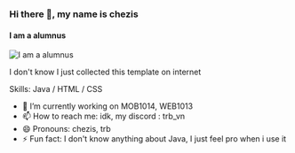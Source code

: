 ### Hi there 👋, my name is chezis
#### I am a alumnus
![I am a alumnus](https://media.discordapp.net/attachments/1151170100464975912/1239563330251788338/omg_what_the_fack_banner.png?ex=664360cf&is=66420f4f&hm=1a52b59929a4ed6c5f7b2997157a56d9136c9bf8c36fde61c8d71d7d526c4679&=&format=webp&quality=lossless&width=550&height=138)

I don't know I just collected this template on internet

Skills: Java / HTML / CSS

- 🔭 I’m currently working on MOB1014, WEB1013 
- 📫 How to reach me: idk, my discord : trb_vn 
- 😄 Pronouns: chezis, trb 
- ⚡ Fun fact: I don't know anything about Java, I just feel pro when i use it 

